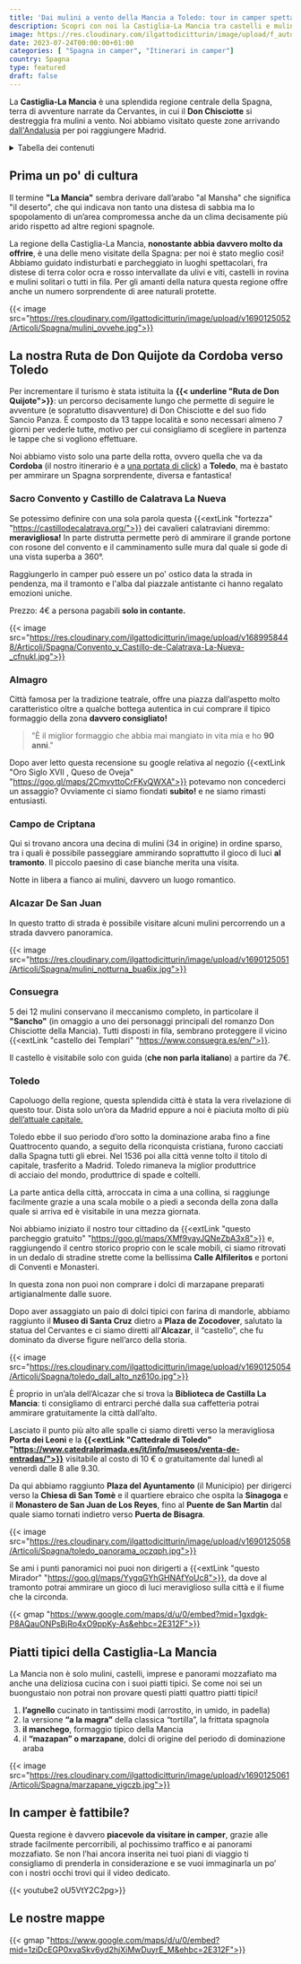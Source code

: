 ```yaml
---
title: 'Dai mulini a vento della Mancia a Toledo: tour in camper spettacolare!'
description: Scopri con noi la Castiglia-La Mancia tra castelli e mulini a bordo del camper, inseguendo le orme del Don Quijote fino a raggiungere Toledo, l’antica capitale spagnola.
image: https://res.cloudinary.com/ilgattodicitturin/image/upload/f_auto,q_auto,w_800,dpr_auto/v1690125045/Articoli/Spagna/la_mancia_qni2r4.jpg
date: 2023-07-24T00:00:00+01:00
categories: [ "Spagna in camper", "Itinerari in camper"]
country: Spagna
type: featured
draft: false
---
```


La **Castiglia-La Mancia** è una splendida regione centrale della Spagna, terra di avventure narrate da Cervantes, in cui il **Don Chisciotte** si destreggia fra mulini a vento.
Noi abbiamo visitato queste zone arrivando [dall'Andalusia](/blog/viaggio-andalusia-in-camper-itinerari) per poi raggiungere Madrid.

<details>
  <summary>Tabella dei contenuti</summary>

> ## Tabella dei contenuti
> - [Prima un po' di cultura](#prima-un-po-di-cultura)
> - [La nostra Ruta de Don Quijote da Cordoba verso Toledo](#la-nostra-ruta-de-don-quijote-da-cordoba-verso-toledo)
>   - [Sacro Convento y Castillo de Calatrava La Nueva](#sacro-convento-y-castillo-de-calatrava-la-nueva)
>   - [Almagro](#almagro)
>   - [Campo de Criptana](#campo-de-criptana)
>   - [Alcazar De San Juan](#alcazar-de-san-juan)
>   - [Consuegra](#consuegra)
>   - [Toledo](#toledo)
> - [Piatti tipici della Castiglia-La Mancia](#piatti-tipici-della-castiglia-la-mancia)
> - [In camper è fattibile?](#in-camper-è-fattibile)
> - [Le nostre mappe](#le-nostre-mappe)
</details>

## Prima un po' di cultura
Il termine **"La Mancia"** sembra derivare dall’arabo "al Mansha" che significa "il deserto", che qui indicava non tanto una distesa di sabbia ma lo spopolamento di un’area compromessa anche da un clima decisamente più arido rispetto ad altre regioni spagnole.

La regione della Castiglia-La Mancia, **nonostante abbia davvero molto da offrire**, è una delle meno visitate della Spagna: per noi è stato meglio così! Abbiamo guidato indisturbati e parcheggiato in luoghi spettacolari, fra distese di terra color ocra e rosso intervallate da ulivi e viti, castelli in rovina e mulini solitari o tutti in fila. Per gli amanti della natura questa regione offre anche un numero sorprendente di aree naturali protette.

{{< image src="https://res.cloudinary.com/ilgattodicitturin/image/upload/v1690125052/Articoli/Spagna/mulini_ovvehe.jpg">}}

## La nostra Ruta de Don Quijote da Cordoba verso Toledo
Per incrementare il turismo è stata istituita la **{{< underline "Ruta de Don Quijote">}}**: un percorso decisamente lungo che permette di seguire le avventure (e sopratutto disavventure) di Don Chisciotte e del suo fido Sancio Panza. È composto da 13 tappe località e sono necessari almeno 7 giorni per vederle tutte, motivo per cui consigliamo di scegliere in partenza le tappe che si vogliono effettuare.

Noi abbiamo visto solo una parte della rotta, ovvero quella che va da **Cordoba** (il nostro itinerario è a [una portata di click](/blog/cordoba-in-camper-cosa-vedere-e%20quale-tapas-scegliere)) a **Toledo**, ma è bastato per ammirare un Spagna sorprendente, diversa e fantastica!

### Sacro Convento y Castillo de Calatrava La Nueva 
Se potessimo definire con una sola parola questa {{<extLink "fortezza" "https://castillodecalatrava.org/">}} dei cavalieri calatraviani diremmo: **meravigliosa!** In parte distrutta permette però di ammirare il grande portone con rosone del convento e il camminamento sulle mura dal quale si gode di una vista superba a 360°. 

Raggiungerlo in camper può essere un po' ostico data la strada in pendenza, ma il tramonto e l'alba dal piazzale antistante ci hanno regalato emozioni uniche. 

Prezzo: 4€ a persona pagabili **solo in contante.**

{{< image src="https://res.cloudinary.com/ilgattodicitturin/image/upload/v1689958448/Articoli/Spagna/Convento_y_Castillo-de-Calatrava-La-Nueva-_cfnukl.jpg">}}

### Almagro
Città famosa per la tradizione teatrale, offre una piazza dall’aspetto molto caratteristico oltre a qualche bottega autentica in cui comprare il tipico formaggio della zona **davvero consigliato!**

> "È il miglior formaggio che abbia mai mangiato in vita mia e ho **90 anni**."

Dopo aver letto questa recensione su google relativa al negozio {{<extLink "Oro Siglo XVII , Queso de Oveja"  "https://goo.gl/maps/2CmvvttoCrFKvQWXA">}} potevamo non concederci un assaggio? Ovviamente ci siamo fiondati **subito!** e ne siamo rimasti entusiasti.

### Campo de Criptana
Qui si trovano ancora una decina di mulini (34 in origine) in ordine sparso, tra i quali è possibile passeggiare ammirando soprattutto il gioco di luci **al tramonto**. Il piccolo paesino di case bianche merita una visita. 

Notte in libera a fianco ai mulini, davvero un luogo romantico.
  
### Alcazar De San Juan
In questo tratto di strada è possibile visitare alcuni mulini percorrendo un
a strada davvero panoramica.

{{< image src="https://res.cloudinary.com/ilgattodicitturin/image/upload/v1690125051/Articoli/Spagna/mulini_notturna_bua6ix.jpg">}}

### Consuegra
5 dei 12 mulini conservano il meccanismo completo, in particolare il **"Sancho"** (in omaggio a uno dei personaggi principali del romanzo Don Chisciotte della Mancia). Tutti disposti in fila, sembrano proteggere il vicino {{<extLink "castello dei Templari" "https://www.consuegra.es/en/">}}.

Il castello è visitabile solo con guida (**che non parla italiano**) a partire da 7€.

### Toledo
Capoluogo della regione, questa splendida città è stata la vera rivelazione di questo tour. Dista solo un’ora da Madrid eppure a noi è piaciuta molto di più [dell’attuale capitale.](/blog/madrid-in-1-giorno-a-costo-0)

Toledo ebbe il suo periodo d’oro sotto la dominazione araba fino a fine Quattrocento quando, a seguito della riconquista cristiana, furono cacciati dalla Spagna tutti gli ebrei. Nel 1536 poi alla città venne tolto il titolo di capitale, trasferito a Madrid. Toledo rimaneva la miglior produttrice di acciaio del mondo, produttrice di spade e coltelli.

La parte antica della città, arroccata in cima a una collina, si raggiunge facilmente grazie a una scala mobile o a piedi a seconda della zona dalla quale si arriva ed è visitabile in una mezza giornata. 

Noi abbiamo iniziato il nostro tour cittadino da {{<extLink "questo parcheggio gratuito" "https://goo.gl/maps/XMf9vayJQNeZbA3x8">}} e, raggiungendo il centro storico proprio con le scale mobili, ci siamo ritrovati in un dedalo di stradine strette come la bellissima **Calle Alfileritos** e portoni di Conventi e Monasteri. 

In questa zona non puoi non comprare i dolci di marzapane preparati artigianalmente dalle suore.

Dopo aver assaggiato un paio di dolci tipici con farina di mandorle, abbiamo raggiunto il **Museo di Santa Cruz** dietro a **Plaza de Zocodover**, salutato la statua del Cervantes e ci siamo diretti all’**Alcazar**, il “castello”, che fu dominato da diverse figure nell’arco della storia. 

{{< image src="https://res.cloudinary.com/ilgattodicitturin/image/upload/v1690125054/Articoli/Spagna/toledo_dall_alto_nz610o.jpg">}}

È proprio in un’ala dell’Alcazar che si trova la **Biblioteca de Castilla La Mancia**: ti consigliamo di entrarci perché dalla sua caffetteria potrai ammirare gratuitamente la città dall’alto. 

Lasciato il punto più alto alle spalle ci siamo diretti verso la meravigliosa **Porta dei Leoni** e la **{{<extLink "Cattedrale di Toledo" "https://www.catedralprimada.es/it/info/museos/venta-de-entradas/">}}** visitabile al costo di 10 € o gratuitamente dal lunedì al venerdì dalle 8 alle 9.30.

Da qui abbiamo raggiunto **Plaza del Ayuntamento** (il Municipio) per dirigerci verso la **Chiesa di San Tomè** e il quartiere ebraico che ospita la **Sinagoga** e il **Monastero de San Juan de Los Reyes**, fino al **Puente de San Martin** dal quale siamo tornati indietro verso **Puerta de Bisagra**. 

{{< image src="https://res.cloudinary.com/ilgattodicitturin/image/upload/v1690125058/Articoli/Spagna/toledo_panorama_oczqph.jpg">}}

Se ami i punti panoramici noi puoi non dirigerti a {{<extLink "questo Mirador" "https://goo.gl/maps/YygqGYhGHNAfYoUc8">}}, da dove al tramonto potrai ammirare un gioco di luci meraviglioso sulla città e il fiume che la circonda. 

{{< gmap "https://www.google.com/maps/d/u/0/embed?mid=1gxdgk-P8AQauONPsBjRo4xO9ppKy-As&ehbc=2E312F">}}

## Piatti tipici della Castiglia-La Mancia
La Mancia non è solo mulini, castelli, imprese e panorami mozzafiato ma anche una deliziosa cucina con i suoi piatti tipici. Se come noi sei un buongustaio non potrai non provare questi piatti quattro piatti tipici!

1. **l’agnello** cucinato in tantissimi modi (arrostito, in umido, in padella) 
2. la versione **“a la magra”** della classica “tortilla”, la frittata spagnola
3. **il manchego**, formaggio tipico della Mancia
4. il **“mazapan” o marzapane**, dolci di origine del periodo di dominazione araba

{{< image src="https://res.cloudinary.com/ilgattodicitturin/image/upload/v1690125061/Articoli/Spagna/marzapane_yigczb.jpg">}}
  
## In camper è fattibile?
Questa regione è davvero **piacevole da visitare in camper**, grazie alle strade facilmente percorribili, al pochissimo traffico e ai panorami mozzafiato. Se non l’hai ancora inserita nei tuoi piani di viaggio ti consigliamo di prenderla in considerazione e se vuoi immaginarla un po’ con i nostri occhi trovi qui il video dedicato.

{{< youtube2 oU5VtY2C2pg>}}

## Le nostre mappe
{{< gmap "https://www.google.com/maps/d/u/0/embed?mid=1ziDcEGP0xvaSkv6yd2hjXiMwDuyrE_M&ehbc=2E312F">}}

